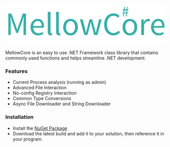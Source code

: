 ![MellowCore](Branding/Logo.png)


MellowCore is an easy to use .NET Framework class library that contains commonly used functions and helps streamline .NET development.

### Features
  - Current Process analysis (running as admin)
  - Advanced File Interaction
  - No-config Registry Interaction
  - Common Type Conversions
  - Async File Downloader and String Downloader

### Installation

  - Install the [NuGet Package](https://www.nuget.org/packages/MellowCore/)
  - Download the latest build and add it to your solution, then reference it in your program.

